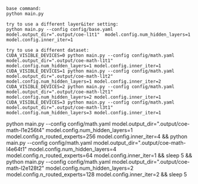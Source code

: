 ```
base command:
python main.py 
```

```
try to use a different layer&iter setting:
python main.py --config config/base.yaml  model.output_dir=".output/coe-l1t1"  model.config.num_hidden_layers=1  model.config.inner_iter=1
```

```
try to use a different dataset:
CUDA_VISIBLE_DEVICES=0 python main.py --config config/math.yaml  model.output_dir=".output/coe-math-l1t1" model.config.num_hidden_layers=1 model.config.inner_iter=1
CUDA_VISIBLE_DEVICES=1 python main.py --config config/math.yaml  model.output_dir=".output/coe-math-l1t2" model.config.num_hidden_layers=1 model.config.inner_iter=2
CUDA_VISIBLE_DEVICES=2 python main.py --config config/math.yaml  model.output_dir=".output/coe-math-l2t1" model.config.num_hidden_layers=2 model.config.inner_iter=1
CUDA_VISIBLE_DEVICES=3 python main.py --config config/math.yaml  model.output_dir=".output/coe-math-l3t1" model.config.num_hidden_layers=3 model.config.inner_iter=1
```

python main.py --config config/math.yaml  model.output_dir=".output/coe-math-l1e256t4" model.config.num_hidden_layers=1 model.config.n_routed_experts=256 model.config.inner_iter=4 && python main.py --config config/math.yaml  model.output_dir=".output/coe-math-l4e64t1" model.config.num_hidden_layers=4 model.config.n_routed_experts=64 model.config.inner_iter=1 && sleep 5 && python main.py --config config/math.yaml  model.output_dir=".output/coe-math-l2e128t2" model.config.num_hidden_layers=2 model.config.n_routed_experts=128 model.config.inner_iter=2 && sleep 5
